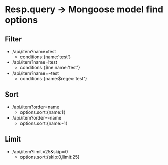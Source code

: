 # Resp.query -> Mongoose model find options

## Filter
- /api/item?name=test
    + conditions:{name:'test'}
- /api/item?name=!test
    + conditions:{$ne:name:'test'}
- /api/item?name=~test
    + conditions:{name:$regex:'test'}

## Sort

- /api/item?order=name
    + options.sort:{name:1}
- /api/item?order=-name
    + options.sort:{name:-1}

## Limit
- /api/item?limit=25&skip=0
    + options.sort:{skip:0,limit:25}
